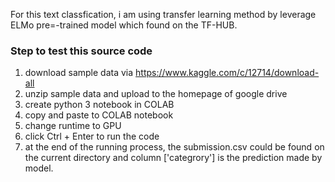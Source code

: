 For this text classfication, i am using transfer learning method by leverage ELMo pre=-trained model which found on the TF-HUB.

### Step to test this source code

1. download sample data via https://www.kaggle.com/c/12714/download-all
2. unzip sample data and upload to the homepage of google drive
3. create python 3 notebook in COLAB
4. copy and paste to COLAB notebook
5. change runtime to GPU
6. click Ctrl + Enter to run the code
7. at the end of the running process, the submission.csv could be found on the current directory and column ['categrory'] is the prediction made by model.




